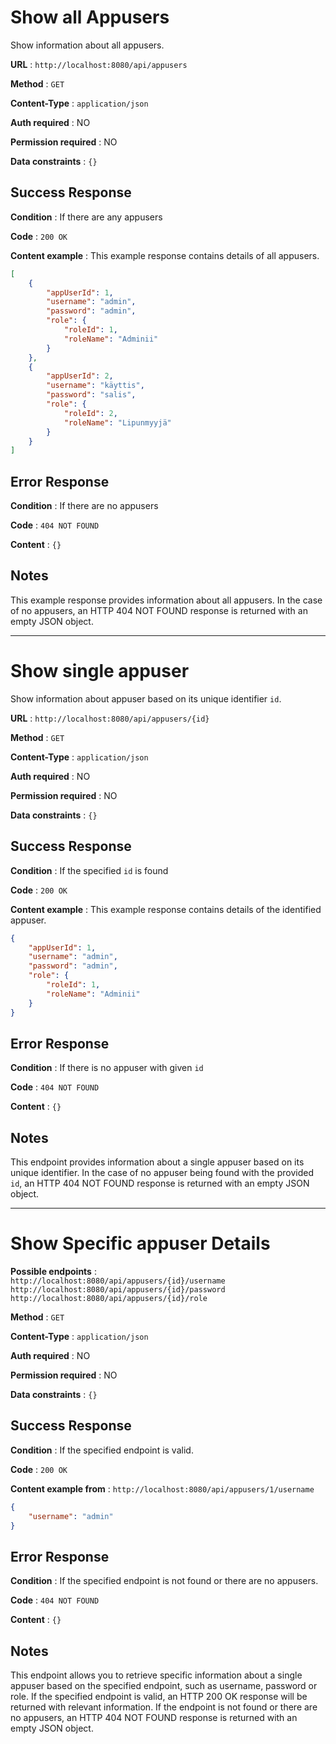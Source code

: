 # Show all Appusers

Show information about all appusers.

**URL** : `http://localhost:8080/api/appusers`

**Method** : `GET`

**Content-Type** : `application/json`

**Auth required** : NO

**Permission required** : NO

**Data constraints** : `{}`

## Success Response

**Condition** : If there are any appusers

**Code** : `200 OK`

**Content example** : This example response contains details of all appusers.

```json
[
    {
        "appUserId": 1,
        "username": "admin",
        "password": "admin",
        "role": {
            "roleId": 1,
            "roleName": "Adminii"
        }
    },
    {
        "appUserId": 2,
        "username": "käyttis",
        "password": "salis",
        "role": {
            "roleId": 2,
            "roleName": "Lipunmyyjä"
        }
    }
]
```

## Error Response

**Condition** : If there are no appusers

**Code** : `404 NOT FOUND`

**Content** : `{}`

## Notes

This example response provides information about all appusers. In the case of no appusers, an HTTP 404 NOT FOUND response is returned with an empty JSON object.
___


# Show single appuser

Show information about appuser based on its unique identifier `id`.

**URL** : `http://localhost:8080/api/appusers/{id}`

**Method** : `GET`

**Content-Type** : `application/json`

**Auth required** : NO

**Permission required** : NO

**Data constraints** : `{}`

## Success Response

**Condition** : If the specified `id` is found

**Code** : `200 OK`

**Content example** : This example response contains details of the identified appuser.

```json
{
    "appUserId": 1,
    "username": "admin",
    "password": "admin",
    "role": {
        "roleId": 1,
        "roleName": "Adminii"
    }
}
```

## Error Response

**Condition** : If there is no appuser with given `id`

**Code** : `404 NOT FOUND`

**Content** : `{}`

## Notes

This endpoint provides information about a single appuser based on its unique identifier. In the case of no appuser being found with the provided `id`, an HTTP 404 NOT FOUND response is returned with an empty JSON object.
___

# Show Specific appuser Details

**Possible endpoints** :  
`http://localhost:8080/api/appusers/{id}/username`  
`http://localhost:8080/api/appusers/{id}/password`  
`http://localhost:8080/api/appusers/{id}/role`<br> 

**Method** : `GET`

**Content-Type** : `application/json`

**Auth required** : NO

**Permission required** : NO

**Data constraints** : `{}`

## Success Response

**Condition** : If the specified endpoint is valid.

**Code** : `200 OK`

**Content example from** : `http://localhost:8080/api/appusers/1/username` 

```json
{
    "username": "admin"
}
```

## Error Response

**Condition** :  If the specified endpoint is not found or there are no appusers.

**Code** : `404 NOT FOUND`

**Content** : `{}`

## Notes
This endpoint allows you to retrieve specific information about a single appuser based on the specified endpoint, such as username, password or role. If the specified endpoint is valid, an HTTP 200 OK response will be returned with relevant information. If the endpoint is not found or there are no appusers, an HTTP 404 NOT FOUND response is returned with an empty JSON object.
